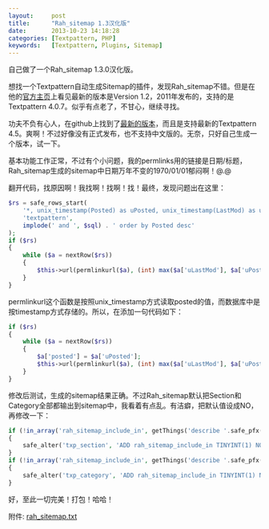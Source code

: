 ```yaml
---
layout:     post
title:      "Rah_sitemap 1.3汉化版"
date:       2013-10-23 14:18:28
categories: [Textpattern, PHP]
keywords:   [Textpattern, Plugins, Sitemap]
---
```


自己做了一个Rah_sitemap 1.3.0汉化版。

想找一个Textpattern自动生成Sitemap的插件，发现Rah_sitemap不错。<!--more-->但是在他的[官方主页](http://rahforum.biz/plugins/rah_sitemap)上看见最新的版本是Version 1.2，2011年发布的，支持的是Textpattern 4.0.7。似乎有点老了，不甘心，继续寻找。

功夫不负有心人，在github上找到了[最新的版本](https://github.com/gocom/rah_sitemap)，而且是支持最新的Textpattern 4.5。爽啊！不过好像没有正式发布，也不支持中文版的。无奈，只好自己生成一个版本，试一下。

基本功能工作正常，不过有个小问题，我的permlinks用的链接是日期/标题，Rah_sitemap生成的sitemap中日期万年不变的1970/01/01郁闷啊！@.@

翻开代码，找原因啊！我找啊！找啊！找！最终，发现问题出在这里：

```php
$rs = safe_rows_start(
	'*, unix_timestamp(Posted) as uPosted, unix_timestamp(LastMod) as uLastMod',
	'textpattern',
	implode(' and ', $sql) . ' order by Posted desc'
);
if ($rs)
{
	while ($a = nextRow($rs))
	{
		$this->url(permlinkurl($a), (int) max($a['uLastMod'], $a['uPosted']));
	}
}
```

permlinkurl这个函数是按照unix_timestamp方式读取posted的值，而数据库中是按timestamp方式存储的。所以，在添加一句代码如下：

```php
if ($rs)
{
	while ($a = nextRow($rs))
	{
		$a['posted'] = $a['uPosted'];
		$this->url(permlinkurl($a), (int) max($a['uLastMod'], $a['uPosted']));
	}
}
```

修改后测试，生成的sitemap结果正确。不过Rah_sitemap默认把Section和Category全部都输出到sitemap中，我看着有点乱。有洁癖，把默认值设成NO，再修改一下：

```php
if (!in_array('rah_sitemap_include_in', getThings('describe '.safe_pfx('txp_section'))))
{
	safe_alter('txp_section', 'ADD rah_sitemap_include_in TINYINT(1) NOT NULL DEFAULT 0');
}
if (!in_array('rah_sitemap_include_in', getThings('describe '.safe_pfx('txp_category'))))
{
	safe_alter('txp_category', 'ADD rah_sitemap_include_in TINYINT(1) NOT NULL DEFAULT 0');
}
```

好，至此一切完美！打包！哈哈！

附件: [rah_sitemap.txt](/public/attachments/rah_sitemap.txt)
